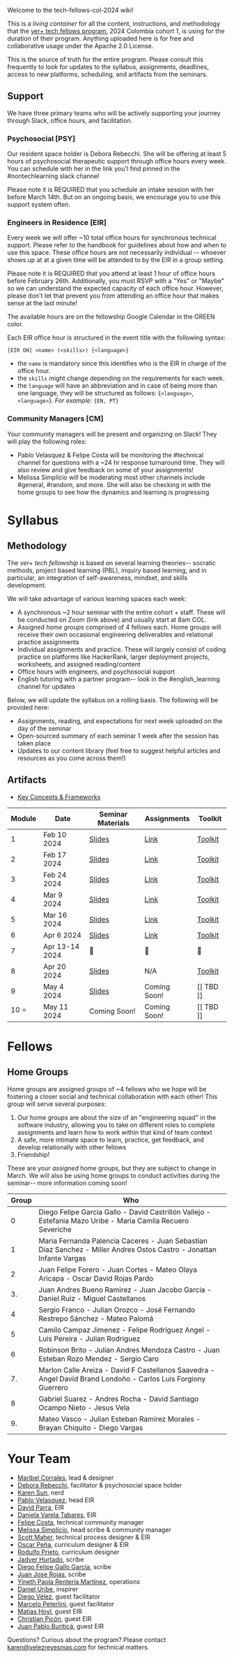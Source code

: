 Welcome to the tech-fellows-col-2024 wiki!

This is a _living container_ for all the content, instructions, and methodology that the [ver+ tech fellows program](http://velezreyesmas.com/fellows), 2024 Colombia cohort 1, is using for the duration of their program. Anything uploaded here is for free and collaborative usage under the Apache 2.0 License.

This is the source of truth for the entire program. Please consult this frequently to look for updates to the syllabus, assignments, deadlines, access to new platforms, scheduling, and artifacts from the seminars. 

## Support

We have three primary teams who will be actively supporting your journey through Slack, office hours, and facilitation.

### Psychosocial [PSY]

Our resident space holder is Debora Rebecchi. She will be offering at least 5 hours of psychosocial therapeutic support through office hours every week. You can schedule with her in the link you'l find pinned in the #nontechlearning slack channel

Please note it is REQUIRED that you schedule an intake session with her before March 14th. But on an ongoing basis, we encourage you to use this support system often.

### Engineers in Residence [EIR]

Every week we will offer ~10 total office hours for synchronous technical support. Please refer to the handbook for guidelines about how and when to use this space. These office hours are not necessarily individual -- whoever shows up at at a given time will be attended to by the EIR in a group setting.

Please note it is REQUIRED that you attend at least 1 hour of office hours before February 26th. Additionally, you must RSVP with a "Yes" or "Maybe" so we can understand the expected capacity of each office hour. However, please don't let that prevent you from attending an office hour that makes sense at the last minute!

The available hours are on the fellowship Google Calendar in the GREEN color.

Each EIR office hour is structured in the event title with the following syntax:
```
[EIR OH] <name> (<skills>) {<language>}
```
* the `name` is mandatory since this identifies who is the EIR in charge of the office hour.
* the `skills` might change depending on the requirements for each week. 
* the `language` will have an abbreviation and in case of being more than one language, they will be structured as follows:  {`<language>`, `<language>`}. _For example:_ `{EN, PT}`

### Community Managers [CM]

Your community managers will be present and organizing on Slack! They will play the following roles:
* Pablo Velasquez & Felipe Costa will be monitoring the #technical channel for questions with a ~24 hr response turnaround time. They will also review and give feedback on some of your assignments!
* Melissa Simplício will be moderating most other channels include #general, #random, and more. She will also be checking in with the home groups to see how the dynamics and learning is progressing

# Syllabus

## Methodology
The *ver+ tech fellowship* is based on several learning theories-- socratic methods, project based learning (PBL), inquiry based learning, and in particular, an integration of self-awareness, mindset, and skills development.

We will take advantage of various learning spaces each week:
* A synchronous ~2 hour seminar with the entire cohort + staff. These will be conducted on Zoom (link above) and usually start at 8am COL.
* Assigned _home groups_ comprised of 4 fellows each. Home groups will receive their own occasional engineering deliverables and relational practice assignments
* Individual assignments and practice. These will largely consist of coding practice on platforms like HackerRank, larger deployment projects, worksheets, and assigned reading/content
* Office hours with engineers, and psychosocial support
* English tutoring with a partner program-- look in the #english_learning channel for updates

Below, we will update the syllabus on a rolling basis. The following will be provided here:
* Assignments, reading, and expectations for next week uploaded on the day of the seminar
* Open-sourced summary of each seminar 1 week after the session has taken place
* Updates to our content library (feel free to suggest helpful articles and resources as you come across them!)

## Artifacts
* [Key Concepts & Frameworks](https://github.com/VelezReyes/tech-fellows-col-2024/wiki/Key-Concepts-&-Frameworks)


| Module      | Date | Seminar Materials | Assignments | Toolkit |
| ----------- | ----------- | ----------- | ----------- |----------- |
| 1      | Feb 10 2024   | [Slides](https://docs.google.com/presentation/d/1nIV-0rxQ8p7hP5ZyHbH1G4nWfefwa_mKwlfvvIB0BnU/edit?usp=sharing) | [Link](https://github.com/VelezReyes/tech-fellows-col-2024/wiki/Assignments#week-1---assignments) | [Toolkit](https://github.com/VelezReyes/tech-fellows-col-2024/wiki/First-Week-Toolkit) |
| 2      | Feb 17 2024   | [Slides](https://docs.google.com/presentation/d/1clWoxfUFArTLeYHmVICpwgX7XJ9IpDhqbcN049YsCkQ/edit?usp=sharing) | [Link](https://github.com/VelezReyes/tech-fellows-col-2024/wiki/Assignments#week-2---assignments) | [Toolkit](https://github.com/VelezReyes/tech-fellows-col-2024/wiki/Second-Week-Toolkit) |
| 3     | Feb 24 2024   | [Slides](https://docs.google.com/presentation/d/1YBilg0ZkDuKeLULRT12gROojC4p8jCnJw7Gw53Zl5Sg/edit?usp=sharing) | [Link](https://github.com/VelezReyes/tech-fellows-col-2024/wiki/Assignments#week-3---assignments) | [Toolkit](https://github.com/VelezReyes/tech-fellows-col-2024/wiki/Third-Week-Toolkit) |
| 4     | Mar 9 2024   | [Slides](https://docs.google.com/presentation/d/1xsJ-JlMyf-6rh4e_wg22VPkbdkBUXKpka4fBBcMoLr4/edit?usp=sharing) | [Link](https://github.com/VelezReyes/tech-fellows-col-2024/wiki/Assignments#week-4--5---assignments) | [Toolkit](https://github.com/VelezReyes/tech-fellows-col-2024/wiki/Fourth-Week-Toolkit) |
| 5      | Mar 16 2024   | [Slides](https://docs.google.com/presentation/d/1ArSj1iJX2yfoBpbmFSWzrepjTCmOdUAztRPga8X1hYI/edit?usp=sharing) | [Link](https://docs.google.com/presentation/d/1dp_ObLpoZRwfsbozhm9AaeKxmM6SaJ3ZnevOv11pejA/edit#slide=id.g2a28fb4b642_0_12) | [Toolkit](https://github.com/VelezReyes/tech-fellows-col-2024/wiki/Fifth-Toolkit-Week) |
| 6      | Apr 6 2024   | [Slides](https://docs.google.com/presentation/d/1dp_ObLpoZRwfsbozhm9AaeKxmM6SaJ3ZnevOv11pejA/edit#slide=id.g2a28fb4b642_0_12) | [Link](https://github.com/VelezReyes/tech-fellows-col-2024/wiki/Assignments#week-6---assignments) | [Toolkit](https://github.com/VelezReyes/tech-fellows-col-2024/wiki/Sixth-Toolkit) |
| 7    | Apr 13-14 2024   | 🎈  | 🎈  | 🌻  |
| 8    | Apr 20 2024   | [Slides](https://docs.google.com/presentation/d/1klNRj4u36YndwqodEDBfsbyGZZ8gIp9V4DFkzbfBAts/edit#slide=id.g1f7c02d0d41_0_71) | N/A | [Toolkit](https://github.com/VelezReyes/tech-fellows-col-2024/wiki/Seventh-Week-Toolkit) |
| 9      | May 4 2024   | [Slides](https://docs.google.com/presentation/d/1-xq84kZAq288b4PxJfwqDgVoWce8EOrQZIS9EP41MxY/edit?usp=sharing) | Coming Soon! | [[ TBD ]] |
| 10 ⭐    | May 11 2024   | Coming Soon! | Coming Soon! | [[ TBD ]] |


# Fellows

## Home Groups
Home groups are assigned groups of ~4 fellows who we hope will be fostering a closer social and technical collaboration with each other! This group will serve several purposes:
1. Our home groups are about the size of an "engineering squad" in the software industry, allowing you to take on different roles to complete assignments and learn how to work within that kind of team context
2. A safe, more intimate space to learn, practice, get feedback, and develop relationally with other fellows
3. Friendship!

These are your _assigned_ home groups, but they are subject to change in March. We will also be using home groups to conduct activities during the seminar-- more information coming soon!

| Group      | Who |
| ---      | --- |
| 0   | Diego Felipe Garcia Gallo - David Castrillón Vallejo - Estefania Mazo Uribe - Maria Camila Recuero Severiche |
| 1   | Maria Fernanda Palencia Caceres - Juan Sebastian Diaz Sanchez - Miller Andres Ostos Castro - Jonattan Infante Vargas | 
| 2   | Juan Felipe Forero - Juan Cortes - Mateo Olaya Aricapa - Oscar David Rojas Pardo |
| 3.  | Juan Andres Bueno Ramirez - Juan Jacobo Garcia - Daniel Ruiz - Miguel Castellanos |
| 4   | Sergio Franco - Julian Orozco - José Fernando Restrepo Sánchez - Mateo Palomá |
| 5   | Camilo Campaz Jimenez - Felipe Rodriguez Angel - Luis Pereira - Julian Rodriguez |
| 6   | Robinson Brito - Julian Andres Mendoza Castro - Juan Esteban Rozo Mendez - Sergio Caro |
| 7.  | Marlon Calle Areiza - David F Castellanos Saavedra - Angel David Brand Londoño - Carlos Luis Forgiony Guerrero |
| 8   | Gabriel Suarez - Andres Rocha - David Santiago Ocampo Nieto - Jesus Vela |
| 9.  | Mateo Vasco - Julian Esteban Ramírez Morales - Brayan Chiquito - Diego Vargas |




# Your Team

* [Maribel Corrales](https://www.linkedin.com/in/maribelcorrales/), lead & designer
* [Debora Rebecchi](https://www.linkedin.com/in/deborarebecchi/), facilitator & psychosocial space holder
* [Karen Sun](https://www.linkedin.com/in/karenysun/), nerd
* [Pablo Velasquez](http://pablovem.com), head EIR
* [David Parra](https://www.linkedin.com/in/davidc-parrar/), EIR
* [Daniela Varela Tabares](https://www.linkedin.com/in/daniela-varela-b69799169/), EIR
* [Felipe Costa](https://www.linkedin.com/in/fecosta/), technical community manager
* [Melissa Simplício](https://www.linkedin.com/in/melissa-simpl%C3%ADcio/), head scribe & community manager
* [Scott Maher](https://www.linkedin.com/in/s-maher/), technical process designer & EIR
* [Oscar Peña](https://www.linkedin.com/in/oscar-pena-cabra/), curriculum designer & EIR
* [Rodulfo Prieto](https://www.linkedin.com/in/rodulfoprieto/), curriculum designer
* [Jadver Hurtado](https://www.linkedin.com/in/jadverhurtado/), scribe
* [Diego Felipe Gallo Garcia](https://www.linkedin.com/in/difega/), scribe
* [Juan Jose Rojas](https://www.linkedin.com/in/juan-jose-rojas), scribe
* [Yineth Paola Rentería Martínez](https://www.linkedin.com/in/yineth-paola-renter%C3%ADa-mart%C3%ADnez-0a2071138/), operations
* [Daniel Uribe](https://www.linkedin.com/in/danieluribevilla/), inspirer
* [Diego Vélez](https://www.linkedin.com/in/diegovelezg/), guest facilitator
* [Marcelo Peterlini](https://www.linkedin.com/in/marcelo-peterlini-8a03ba22/), guest facilitator
* [Matias Hoyl](https://www.linkedin.com/in/matiashoyl/), guest EIR
* [Christian Picón](https://www.linkedin.com/in/christianpiconmlengineer/), guest EIR
* [Juan Pablo Buriticá](https://www.linkedin.com/in/buritica/), guest EIR

Questions? Curious about the program? Please contact karen@velezreyesmas.com for technical matters.
